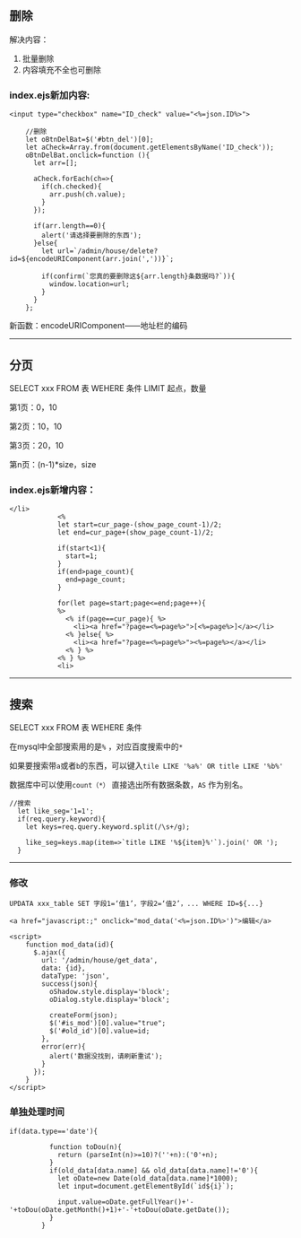 ## 删除

解决内容：

1. 批量删除
2. 内容填充不全也可删除

### index.ejs新加内容:

```
<input type="checkbox" name="ID_check" value="<%=json.ID%>">
```

```
    //删除
    let oBtnDelBat=$('#btn_del')[0];
    let aCheck=Array.from(document.getElementsByName('ID_check'));
    oBtnDelBat.onclick=function (){
      let arr=[];

      aCheck.forEach(ch=>{
        if(ch.checked){
          arr.push(ch.value);
        }
      });

      if(arr.length==0){
        alert('请选择要删除的东西');
      }else{
        let url=`/admin/house/delete?id=${encodeURIComponent(arr.join(','))}`;

        if(confirm(`您真的要删除这${arr.length}条数据吗?`)){
          window.location=url;
        }
      }
    };
```

新函数：encodeURIComponent——地址栏的编码

---

## 分页

SELECT  xxx FROM 表 WEHERE 条件 LIMIT 起点，数量

第1页：0，10

第2页：10，10

第3页：20，10

第n页：(n-1)*size，size

### index.ejs新增内容：

```
</li>
            <%
            let start=cur_page-(show_page_count-1)/2;
            let end=cur_page+(show_page_count-1)/2;

            if(start<1){
              start=1;
            }
            if(end>page_count){
              end=page_count;
            }

            for(let page=start;page<=end;page++){
            %>
              <% if(page==cur_page){ %>
                <li><a href="?page=<%=page%>">[<%=page%>]</a></li>
              <% }else{ %>
                <li><a href="?page=<%=page%>"><%=page%></a></li>
              <% } %>
            <% } %>
            <li>
```



---

## 搜索

SELECT xxx FROM 表 WEHERE 条件

在mysql中全部搜索用的是`%` ，对应百度搜索中的`*`

如果要搜索带`a`或者`b`的东西，可以键入`tile LIKE '%a%' OR title LIKE '%b%'`

数据库中可以使用`count（*）` 直接选出所有数据条数，`AS` 作为别名。

```
//搜索
  let like_seg='1=1';
  if(req.query.keyword){
    let keys=req.query.keyword.split(/\s+/g);

    like_seg=keys.map(item=>`title LIKE '%${item}%'`).join(' OR ');
  }
```



---

### 修改

`UPDATA xxx_table SET 字段1=‘值1’，字段2=‘值2’，... WHERE ID=${...}`

```
<a href="javascript:;" onclick="mod_data('<%=json.ID%>')">编辑</a>

<script>
    function mod_data(id){
      $.ajax({
        url: '/admin/house/get_data',
        data: {id},
        dataType: 'json',
        success(json){
          oShadow.style.display='block';
          oDialog.style.display='block';

          createForm(json);
          $('#is_mod')[0].value="true";
          $('#old_id')[0].value=id;
        },
        error(err){
          alert('数据没找到，请刷新重试');
        }
      });
    }
</script>
```



### 单独处理时间

```
if(data.type=='date'){

          function toDou(n){
            return (parseInt(n)>=10)?(''+n):('0'+n);
          }
          if(old_data[data.name] && old_data[data.name]!='0'){
            let oDate=new Date(old_data[data.name]*1000);
            let input=document.getElementById(`id${i}`);

            input.value=oDate.getFullYear()+'-'+toDou(oDate.getMonth()+1)+'-'+toDou(oDate.getDate());
          }
        }
```

